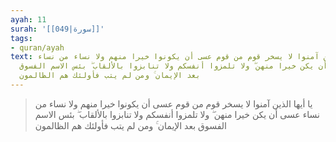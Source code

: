 ```yaml
---
ayah: 11
surah: '[[049|سورة]]'
tags:
- quran/ayah
text: يا أيها الذين آمنوا لا يسخر قوم من قوم عسى أن يكونوا خيرا منهم ولا نساء من نساء
  عسى أن يكن خيرا منهن ۖ ولا تلمزوا أنفسكم ولا تنابزوا بالألقاب ۖ بئس الاسم الفسوق
  بعد الإيمان ۚ ومن لم يتب فأولئك هم الظالمون
---
```

> يا أيها الذين آمنوا لا يسخر قوم من قوم عسى أن يكونوا خيرا منهم ولا نساء من نساء عسى أن يكن خيرا منهن ۖ ولا تلمزوا أنفسكم ولا تنابزوا بالألقاب ۖ بئس الاسم الفسوق بعد الإيمان ۚ ومن لم يتب فأولئك هم الظالمون

